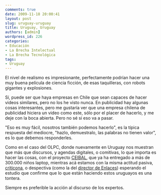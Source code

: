 ```yaml
---
comments: true
date: 2009-11-18 20:00:41
layout: post
slug: uruguay-uruguay
title: Uruguay, Uruguay
authors: [admin]
wordpress_id: 226
categories:
- Educación
- La Brecha Intelectual
- La Brecha Tecnológica
tags:
- Uruguay
---
```


El nivel de realismo es impresionante, perfectamente podrían hacer una muy buena película de ciencia ficción, de esas taquilleras, con robots gigantes y explosiones.

Sí, puede ser que haya empresas en Chile que sean capaces de hacer videos similares, pero no los he visto nunca. En publicidad hay algunas cosas interesantes, pero me gustaría ver que una empresa chilena de publicidad hiciera un video como este, sólo por el placer de hacerlo, y me deje con la boca abierta. Pero no sé si eso va a pasar.

"Eso es muy fácil, nosotros también podemos hacerlo", es la típica respuesta del mediocre, "hazlo, demuestralo, las palabras no tienen valor", es lo que debemos responderles.

Como en el caso del OLPC, donde nuevamente en Uruguay nos muestran que más que discursos, y agendas digitales, o comitivas, lo que importa es hacer las cosas, con el proyecto [CEIBAL](http://www.lnds.net/2008/07/proyecto-ceibal-transformando-un-pais-a-traves-de-los-ninos-y-la-tecnologia.html), que ya ha entregado a más de 300.000 niños laptop, mientras acá estamos con la misma actitud pasiva, [criticona](http://ucpn.cl/2009/10/22/laptop-para-todos-el-ejemplo-de-uruguay/#comment-85189), o despectiva (como la del [director de Enlaces](http://ucpn.cl/2008/02/26/visiones-contrapuestas-didier-de-saint-pierre-vs-angela-mcfarlane/)) esperando el estudio que confirme que lo que están haciendo estos uruguayos es una tontera.

Siempre es preferible la acción al discurso de los expertos.

  





